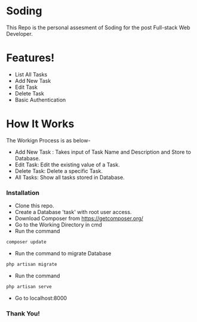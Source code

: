 # Soding


This Repo is the personal assesment of Soding for the post Full-stack Web Developer. 


# Features!

  - List All Tasks
  - Add New Task
  - Edit Task
  - Delete Task
  - Basic Authentication 


# How It Works

The Workign Process is as below- 

- Add New Task : Takes input of Task Name and Description and Store to Database. 
- Edit Task: Edit the existing value of a Task.
- Delete Task: Delete a specific Task. 
- All Tasks: Show all tasks stored in Database. 


### Installation

- Clone this repo. 
- Create a Database 'task' with root user access. 
- Download Composer from https://getcomposer.org/ 
- Go to the Working Directory in cmd
- Run the command 
```sh 
composer update 
``` 
- Run the command to migrate Database
```sh
php artisan migrate 
```
- Run the command 
```sh 
php artisan serve
```
- Go to localhost:8000

### Thank You! 
